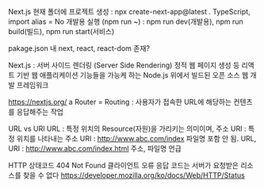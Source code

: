 Next.js 현재 폴더에 프로젝트 생성 : npx create-next-app@latest . 
TypeScript, import alias = No
개발용 실행 (npm run ~) : npm run dev(개발용), npm run build(빌드), npm run start(서비스)

pakage.json 내 next, react, react-dom 존재?

Next.js : 서버 사이드 렌더링 (Server Side Rendering)
          정적 웹 페이지 생성 등 리액트 기반 웹 애플리케이션 기능들을 가능케 하는 Node.js 위에서 빌드된 오픈 소스 웹 개발 프레임워크

https://nextjs.org/
a
Router = Routing : 사용자가 접속한 URL에 해당하는 컨텐츠를 응답해주는 작업

URL vs URI
URL : 특정 위치의 Resource(자원)을 가리키는 의미이며, 주소
URI : 특정 위치를 나타내는 주소
URI : http://www.abc.com/index 파일명 포함 안 됨.
URL, URI : http://www.abc.com/index.html 주소, 파일명 언급


HTTP 상태코드
404 Not Found 클라이언트 오류 응답 코드는 서버가 요청받은 리소스를 찾을 수 없다
https://developer.mozilla.org/ko/docs/Web/HTTP/Status